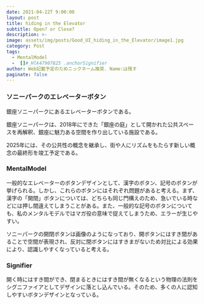 ```yaml
---
date: 2021-04-22T 9:00:00
layout: post
title: hiding in the Elevator
subtitle: Open? or Close?
description: >-
image: assets/img/posts/Good_UI_hiding_in_the_Elevator/image1.jpg
category: Post
tags: 
  - MentalModel
  -  []#_Hlk47907825 .anchorSignifier
author: Web記載予定のためニックネーム推奨. Name:は残す
paginate: false
---
```


### ソニーパークのエレベーターボタン
銀座ソニーパークにあるエレベーターボタンである。

銀座ソニーパークは、2018年にできた「銀座の庭」として開かれた公共スペースを再解釈、銀座に魅力ある空間を作り出している施設である。

 2025年には、その公共性の概念を継承し、街や人にリズムをもたらす新しい概念の最終形を竣工予定である。

### MentalModel
一般的なエレベーターのボタンデザインとして、漢字のボタン、記号のボタンが挙げられる。しかし、これらのボタンにはそれぞれ問題があると考える。まず、漢字の「開閉」ボタンについては、どちらも同じ門構えのため、急いでいる時などには押し間違えてしまうことがある。また、一般的な記号のボタンについても、私のメンタルモデルではマガ役の意味で捉えてしまうため、エラーが生じやすい。

ソニーパークの開閉ボタンは画像のようになっており、開ボタンにはすき間があることで空間が表現され、反対に閉ボタンにはすきまがないため対比による効果により、認識しやすくなっていると考える。

### Signifier
開く時にはすき間ができ、閉まるときにはすき間が無くなるという物理の法則をシグニファイアとしてデザインに落とし込んでいる。そのため、多くの人に認知しやすいボタンデザインとなっている。
